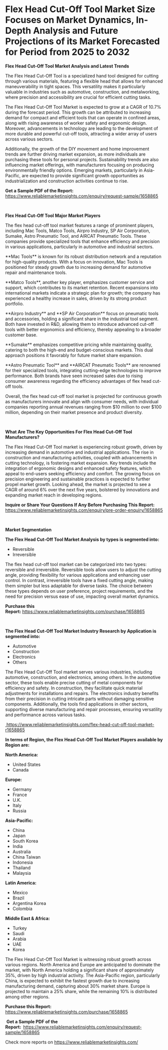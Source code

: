 <p><h1>Flex Head Cut-Off Tool Market Size Focuses on Market Dynamics, In-Depth Analysis and Future Projections of its Market Forecasted for Period from 2025 to 2032</h1></p><p><strong>Flex Head Cut-Off Tool Market Analysis and Latest Trends</strong></p>
<p><p>The Flex Head Cut-Off Tool is a specialized hand tool designed for cutting through various materials, featuring a flexible head that allows for enhanced maneuverability in tight spaces. This versatility makes it particularly valuable in industries such as automotive, construction, and metalworking, where precision and accessibility are crucial for efficient cutting tasks.</p><p>The Flex Head Cut-Off Tool Market is expected to grow at a CAGR of 10.7% during the forecast period. This growth can be attributed to increasing demand for compact and efficient tools that can operate in confined areas, along with rising awareness of worker safety and ergonomic design. Moreover, advancements in technology are leading to the development of more durable and powerful cut-off tools, attracting a wider array of users across various sectors.</p><p>Additionally, the growth of the DIY movement and home improvement trends are further driving market expansion, as more individuals are purchasing these tools for personal projects. Sustainability trends are also influencing market offerings, with manufacturers focusing on producing environmentally friendly options. Emerging markets, particularly in Asia-Pacific, are expected to provide significant growth opportunities as industrialization and construction activities continue to rise.</p></p>
<p><strong>Get a Sample PDF of the Report:&nbsp;</strong> <a href="https://www.reliablemarketinsights.com/enquiry/request-sample/1658865?utm_campaign=2179&utm_medium=2&utm_source=Github&utm_content=ia&utm_term=23032025&utm_id=flex-head-cut-off-tool">https://www.reliablemarketinsights.com/enquiry/request-sample/1658865</a></p>
<p>&nbsp;</p>
<p><strong>Flex Head Cut-Off Tool Major Market Players</strong></p>
<p><p>The flex head cut-off tool market features a range of prominent players, including Mac Tools, Matco Tools, Airpro Industry, SP Air Corporation, Sumake, Astro Pneumatic Tool, and AIRCAT Pneumatic Tools. These companies provide specialized tools that enhance efficiency and precision in various applications, particularly in automotive and industrial sectors.</p><p>**Mac Tools** is known for its robust distribution network and a reputation for high-quality products. With a focus on innovation, Mac Tools is positioned for steady growth due to increasing demand for automotive repair and maintenance tools. </p><p>**Matco Tools**, another key player, emphasizes customer service and support, which contributes to its market retention. Recent expansions into international markets indicate a strategic plan for growth; the company has experienced a healthy increase in sales, driven by its strong product portfolio.</p><p>**Airpro Industry** and **SP Air Corporation** focus on pneumatic tools and accessories, holding a significant share in the industrial tool segment. Both have invested in R&D, allowing them to introduce advanced cut-off tools with better ergonomics and efficiency, thereby appealing to a broader customer base.</p><p>**Sumake** emphasizes competitive pricing while maintaining quality, catering to both the high-end and budget-conscious markets. This dual approach positions it favorably for future market share expansion.</p><p>**Astro Pneumatic Tool** and **AIRCAT Pneumatic Tools** are renowned for their specialized tools, integrating cutting-edge technologies to improve performance. Both brands have seen increased sales due to rising consumer awareness regarding the efficiency advantages of flex head cut-off tools.</p><p>Overall, the flex head cut-off tool market is projected for continuous growth as manufacturers innovate and align with consumer needs, with individual companies reporting annual revenues ranging from $10 million to over $100 million, depending on their market presence and product diversity.</p></p>
<p>&nbsp;</p>
<p><strong>What Are The Key Opportunities For Flex Head Cut-Off Tool Manufacturers?</strong></p>
<p><p>The Flex Head Cut-Off Tool market is experiencing robust growth, driven by increasing demand in automotive and industrial applications. The rise in construction and manufacturing activities, coupled with advancements in cutting technology, is fostering market expansion. Key trends include the integration of ergonomic designs and enhanced safety features, which appeal to end-users seeking efficiency and comfort. The growing focus on precision engineering and sustainable practices is expected to further propel market growth. Looking ahead, the market is projected to see a CAGR of around 6% over the next five years, bolstered by innovations and expanding market reach in developing regions.</p></p>
<p><strong>Inquire or Share Your Questions If Any Before Purchasing This Report:</strong> <a href="https://www.reliablemarketinsights.com/enquiry/pre-order-enquiry/1658865?utm_campaign=2179&utm_medium=2&utm_source=Github&utm_content=ia&utm_term=23032025&utm_id=flex-head-cut-off-tool">https://www.reliablemarketinsights.com/enquiry/pre-order-enquiry/1658865</a></p>
<p>&nbsp;</p>
<p><strong>Market Segmentation</strong></p>
<p><strong>The Flex Head Cut-Off Tool Market Analysis by types is segmented into:</strong></p>
<p><ul><li>Reversible</li><li>Irreversible</li></ul></p>
<p><p>The flex head cut-off tool market can be categorized into two types: reversible and irreversible. Reversible tools allow users to adjust the cutting angle, providing flexibility for various applications and enhancing user control. In contrast, irreversible tools have a fixed cutting angle, making them simpler but less adaptable for diverse tasks. The choice between these types depends on user preference, project requirements, and the need for precision versus ease of use, impacting overall market dynamics.</p></p>
<p><strong>Purchase this Report:&nbsp;</strong><a href="https://www.reliablemarketinsights.com/purchase/1658865?utm_campaign=2179&utm_medium=2&utm_source=Github&utm_content=ia&utm_term=23032025&utm_id=flex-head-cut-off-tool">https://www.reliablemarketinsights.com/purchase/1658865</a></p>
<p>&nbsp;</p>
<p><strong>The Flex Head Cut-Off Tool Market Industry Research by Application is segmented into:</strong></p>
<p><ul><li>Automotive</li><li>Construction</li><li>Electronics</li><li>Others</li></ul></p>
<p><p>The Flex Head Cut-Off Tool market serves various industries, including automotive, construction, and electronics, among others. In the automotive sector, these tools enable precise cutting of metal components for efficiency and safety. In construction, they facilitate quick material adjustments for installations and repairs. The electronics industry benefits from their precision in cutting intricate parts without damaging sensitive components. Additionally, the tools find applications in other sectors, supporting diverse manufacturing and repair processes, ensuring versatility and performance across various tasks.</p></p>
<p><a href="https://www.reliablemarketinsights.com/flex-head-cut-off-tool-market-r1658865?utm_campaign=2179&utm_medium=2&utm_source=Github&utm_content=ia&utm_term=23032025&utm_id=flex-head-cut-off-tool">&nbsp;https://www.reliablemarketinsights.com/flex-head-cut-off-tool-market-r1658865</a></p>
<p><strong>In terms of Region, the Flex Head Cut-Off Tool Market Players available by Region are:</strong></p>
<p>
    <p> <strong> North America: </strong>
        <ul>
            <li>United States</li>
            <li>Canada</li>
        </ul>
        </p> 
    <p> <strong> Europe: </strong>
        <ul>
            <li>Germany</li>
            <li>France</li>
            <li>U.K.</li>
            <li>Italy</li>
            <li>Russia</li>
        </ul>
        </p> 
    <p> <strong> Asia-Pacific: </strong>
        <ul>
            <li>China</li>
            <li>Japan</li>
            <li>South Korea</li>
            <li>India</li>
            <li>Australia</li>
            <li>China Taiwan</li>
            <li>Indonesia</li>
            <li>Thailand</li>
            <li>Malaysia</li>
        </ul>
        </p> 
    <p> <strong> Latin America: </strong>
        <ul>
            <li>Mexico</li>
            <li>Brazil</li>
            <li>Argentina Korea</li>
            <li>Colombia</li>
        </ul>
        </p> 
    <p> <strong> Middle East & Africa: </strong>
        <ul>
            <li>Turkey</li>
            <li>Saudi</li>
            <li>Arabia</li>
            <li>UAE</li>
            <li>Korea</li>
        </ul>
    </p>
    </p>
<p><p>The Flex Head Cut-Off Tool Market is witnessing robust growth across various regions. North America and Europe are anticipated to dominate the market, with North America holding a significant share of approximately 35%, driven by high industrial activity. The Asia-Pacific region, particularly China, is expected to exhibit the fastest growth due to increasing manufacturing demand, capturing about 30% market share. Europe is projected to maintain a 25% share, while the remaining 10% is distributed among other regions.</p></p>
<p><strong>Purchase this Report: </strong><a href="https://www.reliablemarketinsights.com/purchase/1658865?utm_campaign=2179&utm_medium=2&utm_source=Github&utm_content=ia&utm_term=23032025&utm_id=flex-head-cut-off-tool">https://www.reliablemarketinsights.com/purchase/1658865</a></p>
<p>&nbsp;<strong>Get a Sample PDF of the Report:&nbsp;&nbsp;</strong><a href="https://www.reliablemarketinsights.com/enquiry/request-sample/1658865?utm_campaign=2179&utm_medium=2&utm_source=Github&utm_content=ia&utm_term=23032025&utm_id=flex-head-cut-off-tool">https://www.reliablemarketinsights.com/enquiry/request-sample/1658865</a></p>
<p><strong></strong></p>
<p>Check more reports on <a href="https://www.reliablemarketinsights.com/?utm_campaign=2179&utm_medium=2&utm_source=Github&utm_content=ia&utm_term=23032025&utm_id=flex-head-cut-off-tool">https://www.reliablemarketinsights.com/</a></p>